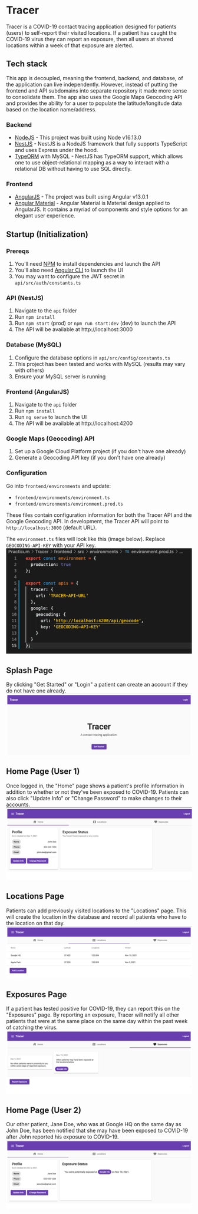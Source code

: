 # Tracer

Tracer is a COVID-19 contact tracing application designed for patients (users) to self-report their visited locations. If a patient has caught the COVID-19 virus they can report an exposure, then all users at shared locations within a week of that exposure are alerted.

## Tech stack

This app is decoupled, meaning the frontend, backend, and database, of the application can live independently. However, instead of putting the frontend and API subdomains into separate repository it made more sense to consolidate them. The app also uses the Google Maps Geocoding API and provides the ability for a user to populate the latitude/longitude data based on the location name/address.

### Backend
- [NodeJS](https://nodejs.org/en/) - This project was built using Node v16.13.0
- [NestJS](https://nestjs.com/) - NestJS is a NodeJS framework that fully supports TypeScript and uses Express under the hood.
- [TypeORM](https://typeorm.io/) with MySQL - NestJS has TypeORM support, which allows one to use object-relational mapping as a way to interact with a relational DB without having to use SQL directly.

### Frontend
- [AngularJS](https://angularjs.org/) - The project was built using Angular v13.0.1
- [Angular Material](https://material.angular.io/) - Angular Material is Material design applied to AngularJS. It contains a myriad of components and style options for an elegant user experience.

## Startup (Initialization)

### Prereqs
1. You'll need [NPM](https://www.npmjs.com/) to install dependencies and launch the API
2. You'll also need [Angular CLI](https://angular.io/cli) to launch the UI
3. You may want to configure the JWT secret in `api/src/auth/constants.ts`

### API (NestJS)
1. Navigate to the `api` folder
2. Run `npm install`
2. Run `npm start` (prod) or `npm run start:dev` (dev) to launch the API
5. The API will be available at http://localhost:3000

### Database (MySQL)
1. Configure the database options in `api/src/config/constants.ts`
2. This project has been tested and works with MySQL (results may vary with others)
3. Ensure your MySQL server is running

### Frontend (AngularJS)
1. Navigate to the `api` folder
2. Run `npm install`
2. Run `ng serve` to launch the UI
5. The API will be available at http://localhost:4200

### Google Maps (Geocoding) API
1. Set up a Google Cloud Platform project (if you don't have one already)
2. Generate a Geocoding API key (if you don't have one already)

### Configuration
Go into `frontend/environments` and update:
  - `frontend/environments/environment.ts`
  - `frontend/environments/environment.prod.ts`

These files contain configuration information for both the Tracer API and the Google Geocoding API. In development, the Tracer API will point to `http://localhost:3000` (default URL).

The `environment.ts` files will look like this (image below). Replace `GEOCODING-API-KEY` with your API key.
![Alt](/images/google-maps-config.png "Google Maps configuration")

## Splash Page
By clicking "Get Started" or "Login" a patient can create an account if they do not have one already.
![Alt](/images/splash-page.png "Splash Page")

## Home Page (User 1)
Once logged in, the "Home" page shows a patient's profile information in addition to whether or not they've been exposed to COVID-19. Patients can also click "Update Info" or "Change Password" to make changes to their accounts.
![Alt](/images/home-page-1.png "Home Page (User 1)")

## Locations Page
Patients can add previously visited locations to the "Locations" page. This will create the location in the database and record all patients who have to the location on that day.
![Alt](/images/locations-page.png "Locations Page")

## Exposures Page
If a patient has tested positive for COVID-19, they can report this on the "Exposures" page. By reporting an exposure, Tracer will notify all other patients that were at the same place on the same day within the past week of catching the virus.
![Alt](/images/exposures-page.png "Exposures Page")

## Home Page (User 2)
Our other patient, Jane Doe, who was at Google HQ on the same day as John Doe, has been notified that she may have been exposed to COVID-19 after John reported his exposure to COVID-19.
![Alt](/images/home-page-2.png "Home Page (User 2")
